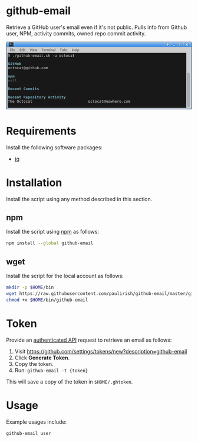 # github-email

Retrieve a GitHub user's email even if it's not public. 
Pulls info from Github user, NPM, activity commits, owned repo commit activity.

![image](screenshot.png)

# Requirements

Install the following software packages:

* [jq](https://stedolan.github.io/jq/download/)

# Installation

Install the script using any method described in this section.

## npm

Install the script using [npm](https://www.npmjs.com/) as follows:

```sh
npm install --global github-email
```

## wget

Install the script for the local account as follows:

```sh
mkdir -p $HOME/bin
wget https://raw.githubusercontent.com/paulirish/github-email/master/github-email.sh -O $HOME/bin/github-email
chmod +x $HOME/bin/github-email
```

# Token

Provide an [authenticated API](https://git.io/vxctz) request to retrieve
an email as follows:

1. Visit https://github.com/settings/tokens/new?description=github-email
1. Click __Generate Token__.
1. Copy the token.
1. Run: `github-email -t {token}`

This will save a copy of the token in `$HOME/.ghtoken`.

# Usage

Example usages include:

```sh
github-email user 
```

